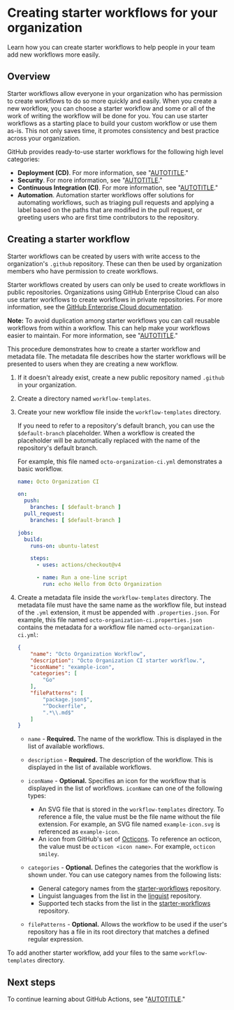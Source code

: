 # Creating starter workflows for your organization

Learn how you can create starter workflows to help people in your team add new workflows more easily.

## Overview

Starter workflows allow everyone in your organization who has permission to create workflows to do so more quickly and easily. When you create a new workflow, you can choose a starter workflow and some or all of the work of writing the workflow will be done for you. You can use starter workflows as a starting place to build your custom workflow or use them as-is. This not only saves time, it promotes consistency and best practice across your organization.

GitHub provides ready-to-use starter workflows for the following high level categories:
- **Deployment (CD)**. For more information, see "[AUTOTITLE](/actions/deployment/about-deployments/about-continuous-deployment)."
- **Security**. For more information, see "[AUTOTITLE](/code-security/code-scanning/creating-an-advanced-setup-for-code-scanning/configuring-advanced-setup-for-code-scanning#configuring-code-scanning-using-third-party-actions)."
- **Continuous Integration (CI)**. For more information, see "[AUTOTITLE](/actions/automating-builds-and-tests/about-continuous-integration)."
- **Automation**. Automation starter workflows offer solutions for automating workflows, such as triaging pull requests and applying a label based on the paths that are modified in the pull request, or greeting users who are first time contributors to the repository.

## Creating a starter workflow

Starter workflows can be created by users with write access to the organization's `.github` repository. These can then be used by organization members who have permission to create workflows.

Starter workflows created by users can only be used to create workflows in public repositories. Organizations using GitHub Enterprise Cloud can also use starter workflows to create workflows in private repositories. For more information, see the [GitHub Enterprise Cloud documentation](/enterprise-cloud@latest/actions/using-workflows/creating-starter-workflows-for-your-organization).

<div class="ghd-spotlight ghd-spotlight-note border rounded-1 my-3 p-3 f5 color-border-accent-emphasis color-bg-accent">

**Note:** To avoid duplication among starter workflows you can call reusable workflows from within a workflow. This can help make your workflows easier to maintain. For more information, see "[AUTOTITLE](/actions/using-workflows/reusing-workflows)."

</div>

This procedure demonstrates how to create a starter workflow and metadata file. The metadata file describes how the starter workflows will be presented to users when they are creating a new workflow.

1. If it doesn't already exist, create a new public repository named `.github` in your organization.
1. Create a directory named `workflow-templates`.
1. Create your new workflow file inside the `workflow-templates` directory.

   If you need to refer to a repository's default branch, you can use the `$default-branch` placeholder. When a workflow is created the placeholder will be automatically replaced with the name of the repository's default branch.

   For example, this file named `octo-organization-ci.yml` demonstrates a basic workflow.

   ```yaml copy
   name: Octo Organization CI

   on:
     push:
       branches: [ $default-branch ]
     pull_request:
       branches: [ $default-branch ]

   jobs:
     build:
       runs-on: ubuntu-latest

       steps:
         - uses: actions/checkout@v4

         - name: Run a one-line script
           run: echo Hello from Octo Organization
   ```

1. Create a metadata file inside the `workflow-templates` directory. The metadata file must have the same name as the workflow file, but instead of the `.yml` extension, it must be appended with `.properties.json`. For example, this file named `octo-organization-ci.properties.json` contains the metadata for a workflow file named `octo-organization-ci.yml`:

   ```json copy
   {
       "name": "Octo Organization Workflow",
       "description": "Octo Organization CI starter workflow.",
       "iconName": "example-icon",
       "categories": [
           "Go"
       ],
       "filePatterns": [
           "package.json$",
           "^Dockerfile",
           ".*\\.md$"
       ]
   }
   ```

   - `name` - **Required.** The name of the workflow. This is displayed in the list of available workflows.
   - `description` - **Required.** The description of the workflow. This is displayed in the list of available workflows.
   - `iconName` - **Optional.** Specifies an icon for the workflow that is displayed in the list of workflows. `iconName` can one of the following types:
     - An SVG file that is stored in the `workflow-templates` directory. To reference a file, the value must be the file name without the file extension. For example, an SVG file named `example-icon.svg` is referenced as `example-icon`.
     - An icon from GitHub's set of [Octicons](https://primer.style/octicons/). To reference an octicon, the value must be `octicon <icon name>`. For example, `octicon smiley`.
   - `categories` - **Optional.** Defines the categories that the workflow is shown under. You can use category names from the following lists:
     - General category names from the [starter-workflows](https://github.com/actions/starter-workflows/blob/main/README.md#categories) repository.
     - Linguist languages from the list in the [linguist](https://github.com/github-linguist/linguist/blob/master/lib/linguist/languages.yml) repository.
     - Supported tech stacks from the list in the [starter-workflows](https://github.com/github-starter-workflows/repo-analysis-partner/blob/main/tech_stacks.yml) repository.

   - `filePatterns` - **Optional.** Allows the workflow to be used if the user's repository has a file in its root directory that matches a defined regular expression.

To add another starter workflow, add your files to the same `workflow-templates` directory.

## Next steps

To continue learning about GitHub Actions, see "[AUTOTITLE](/actions/learn-github-actions/using-starter-workflows)."
